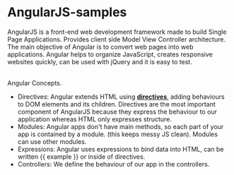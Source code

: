 # AngularJS-samples
AngularJS is a front-end web development framework made to build Single Page Applications. Provides client side Model View Controller architecture.
The main objective of Angular is to convert web pages into web applications. 
Angular helps to organize JavaScript, creates responsive websites quickly, can be used with jQuery and it is easy to test.

</br>Angular Concepts.

 * Directives: Angular extends HTML using **[directives](https://docs.angularjs.org/guide/directive)**, adding behaviours to DOM elements and its children. Directives are the most important component of AngularJS because they express the behaviour to our application whereas HTML only expresses structure. 
 * Modules: Angular apps don't have main methods, so each part of your app is contained by a module. (this keeps messy JS clean). Modules can use other modules.
 * Expressions: Angular uses expressions to bind data into HTML, can be written {{ example }} or inside of directives. 
 * Controllers: We define the behaviour of our app in the controllers.
